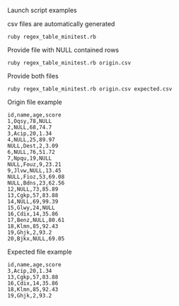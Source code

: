 Launch script examples

csv files are automatically generated
```
ruby regex_table_minitest.rb
```

Provide file with NULL contained rows 
```
ruby regex_table_minitest.rb origin.csv
```

Provide both files
```
ruby regex_table_minitest.rb origin.csv expected.csv
```

Origin file example
```
id,name,age,score
1,Oqsy,78,NULL
2,NULL,68,74.7
3,Acip,20,1.34
4,NULL,25,89.97
NULL,Dest,2,3.09
6,NULL,76,51.72
7,Npqu,19,NULL
NULL,Fouz,9,23.21
9,Jlvw,NULL,13.45
NULL,Fioz,53,69.08
NULL,Bdns,23,62.56
12,NULL,73,85.89
13,Cgkp,57,83.88
14,NULL,69,99.39
15,Glwy,24,NULL
16,Cdix,14,35.86
17,Benz,NULL,80.61
18,Klmn,85,92.43
19,Ghjk,2,93.2
20,Bjkx,NULL,69.05
```

Expected file example
```
id,name,age,score
3,Acip,20,1.34
13,Cgkp,57,83.88
16,Cdix,14,35.86
18,Klmn,85,92.43
19,Ghjk,2,93.2
```